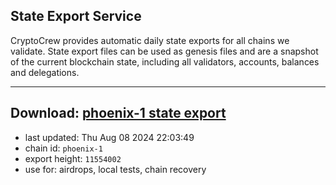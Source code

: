 ## State Export Service
CryptoCrew provides automatic daily state exports for all chains we validate. State export files can be used as genesis files and are a snapshot of the current blockchain state, including all validators, accounts, balances and delegations.

---
**Download: [phoenix-1 state export](https://dl-eu2.ccvalidators.com/SERVICE/terra2/phoenix-1_export_11554002.json)**
---

- last updated: Thu Aug 08 2024 22:03:49
- chain id: `phoenix-1`
- export height: `11554002`
- use for: airdrops, local tests, chain recovery
